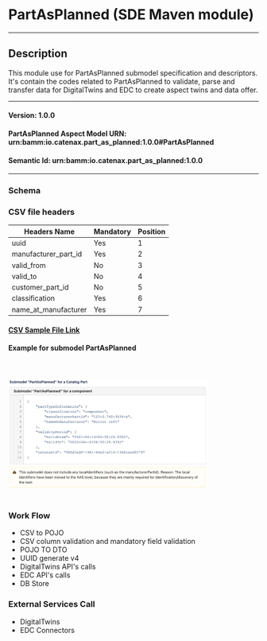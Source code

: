  # PartAsPlanned (SDE Maven module)
---
## Description

This module use for PartAsPlanned submodel specification and descriptors. It's contain the codes related to PartAsPlanned to validate, parse and transfer data for DigitalTwins and EDC to create aspect twins and data offer.

---
#### Version: 1.0.0
#### PartAsPlanned Aspect Model URN: urn:bamm:io.catenax.part_as_planned:1.0.0#PartAsPlanned
#### Semantic Id: urn:bamm:io.catenax.part_as_planned:1.0.0
---

### Schema


### CSV file headers

| Headers Name              	| Mandatory                 | Position 	|
|------------------------	    |---------------------------|--------	|
| uuid                      	| Yes			            |    1     	|
| manufacturer_part_id      	| Yes					    |    2    	|
| valid_from      			    | No 						| 	 3	   	|
| valid_to   		         	| No                        | 	 4	  	|
| customer_part_id       	    | No                        | 	 5	  	|
| classification    		 	| Yes                     	| 	 6	 	|
| name_at_manufacturer	 	    | Yes                       |    7 	 	|

#### [CSV Sample File Link]

#### Example for submodel PartAsPlanned

<br/><br/><img src="src/main/resources/images/partasplanned.png" height="60%" width="80%"/><br/><br/>

### Work Flow 

 - CSV to POJO
 - CSV column validation and mandatory field validation
 - POJO TO DTO
 - UUID generate v4
 - DigitalTwins API's calls 
 - EDC API's calls
 - DB Store
 
### External Services Call

 - DigitalTwins
 - EDC Connectors
 
 
[CSV Sample File Link]: src/main/resources/partAsPlanned.csv
